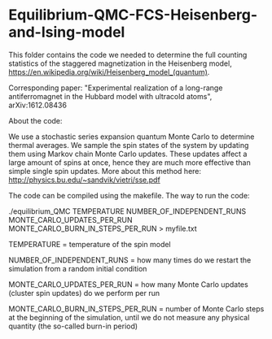 # Equilibrium-QMC-FCS-Heisenberg-and-Ising-model

This folder contains the code we needed to determine the full counting statistics of the staggered magnetization in the Heisenberg model, https://en.wikipedia.org/wiki/Heisenberg_model_(quantum). 

Corresponding paper: "Experimental realization of a long-range antiferromagnet in the Hubbard model with ultracold atoms", arXiv:1612.08436

About the code:

We use a stochastic series expansion quantum Monte Carlo to determine thermal averages. We sample the spin states of the system by updating them using Markov chain Monte Carlo updates. These updates affect a large amount of spins at once, hence they are much more effective than simple single spin updates. More about this method here: http://physics.bu.edu/~sandvik/vietri/sse.pdf

The code can be compiled using the makefile. The way to run the code:

./equilibrium_QMC TEMPERATURE NUMBER_OF_INDEPENDENT_RUNS MONTE_CARLO_UPDATES_PER_RUN MONTE_CARLO_BURN_IN_STEPS_PER_RUN  > myfile.txt

TEMPERATURE = temperature of the spin model

NUMBER_OF_INDEPENDENT_RUNS = how many times do we restart the simulation from a random initial condition

MONTE_CARLO_UPDATES_PER_RUN = how many Monte Carlo updates (cluster spin updates) do we perform per run

MONTE_CARLO_BURN_IN_STEPS_PER_RUN = number of Monte Carlo steps at the beginning of the simulation, until we do not measure any physical quantity (the so-called burn-in period)


